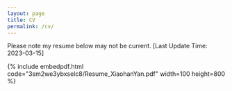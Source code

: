 ```yaml
---
layout: page
title: CV
permalink: /cv/
---
```


Please note my resume below may not be current. 
[Last Update Time: 2023-03-15]

{% include embedpdf.html code="3sm2we3ybxselc8/Resume_XiaohanYan.pdf" width=100 height=800 %}


